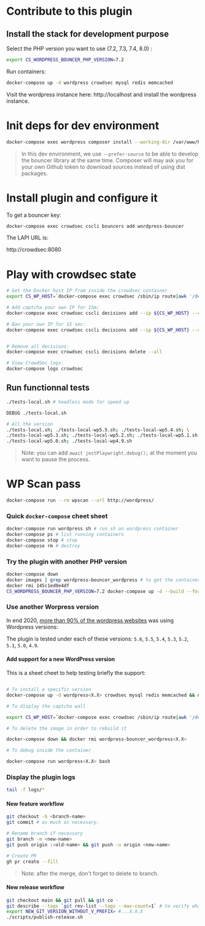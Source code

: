 # Contribute to this plugin

## Install the stack for development purpose

Select the PHP version you want to use (7.2, 7.3, 7.4, 8.0) :

```bash
export CS_WORDPRESS_BOUNCER_PHP_VERSION=7.2
```

Run containers:

```bash
docker-compose up -d wordpress crowdsec mysql redis memcached
```

Visit the wordpress instance here: http://localhost and install the wordpress instance.

# Init deps for dev environment

```bash
docker-compose exec wordpress composer install --working-dir /var/www/html/wp-content/plugins/cs-wordpress-bouncer --prefer-source
```

> In this dev environment, we use `--prefer-source` to be able to develop the bouncer library at the same time. Composer will may ask you for your own Github token to download sources instead of using dist packages.

# Install plugin and configure it

To get a bouncer key:

```bash
docker-compose exec crowdsec cscli bouncers add wordpress-bouncer
```

The LAPI URL is:

http://crowdsec:8080

# Play with crowdsec state

```bash
# Get the Docker host IP from inside the crowdsec container
export CS_WP_HOST=`docker-compose exec crowdsec /sbin/ip route|awk '/default/ { printf $3 }'`

# Add captcha your own IP for 15m:
docker-compose exec crowdsec cscli decisions add --ip ${CS_WP_HOST} --duration 15m --type captcha

# Ban your own IP for 15 sec:
docker-compose exec crowdsec cscli decisions add --ip ${CS_WP_HOST} --duration 15s --type ban


# Remove all decisions:
docker-compose exec crowdsec cscli decisions delete --all

# View CrowdSec logs:
docker-compose logs crowdsec
```

## Run functionnal tests

```bash
./tests-local.sh # headless mode for speed up

DEBUG ./tests-local.sh

# All the version
./tests-local.sh; ./tests-local-wp5.5.sh; ./tests-local-wp5.4.sh; \
./tests-local-wp5.3.sh; ./tests-local-wp5.2.sh; ./tests-local-wp5.1.sh; \
./tests-local-wp5.0.sh; ./tests-local-wp4.9.sh
```

> Note: you can add `await jestPlaywright.debug();` at the moment you want to pause the process.

# WP Scan pass

```bash
docker-compose run --rm wpscan --url http://wordpress/
```

### Quick `docker-compose` cheet sheet

```bash
docker-compose run wordpress sh # run sh on wordpress container
docker-compose ps # list running containers
docker-compose stop # stop
docker-compose rm # destroy
```

### Try the plugin with another PHP version

```bash
docker-compose down
docker images | grep wordpress-bouncer_wordpress # to get the container id
docker rmi 145c1ed0e4df
CS_WORDPRESS_BOUNCER_PHP_VERSION=7.2 docker-compose up -d --build --force-recreate
```

### Use another Worpress version

In end 2020, [more than 90% of the wordpress websites](https://wordpress.org/about/stats/) was using Wordpress versions:

The plugin is tested under each of these versions: `5.6`, `5.5`, `5.4`, `5.3`, `5.2`, `5.1`, `5.0`, `4.9`.

#### Add support for a new WordPress version

This is a sheet cheet to help testing briefly the support:

```bash

# To install a specific version
docker-compose up -d wordpress<X.X> crowdsec mysql redis memcached && docker-compose exec crowdsec cscli bouncers add wordpress-bouncer

# To display the captcha wall

export CS_WP_HOST=`docker-compose exec crowdsec /sbin/ip route|awk '/default/ { printf $3 }'` && docker-compose exec crowdsec cscli decisions add --ip ${CS_WP_HOST} --duration 15m --type captcha

# To delete the image in order to rebuild it

docker-compose down && docker rmi wordpress-bouncer_wordpress<X.X>

# To debug inside the container

docker-compose run wordpress<X.X> bash
```

### Display the plugin logs

```bash
tail -f logs/*
```

#### New feature workflow

```bash
git checkout -b <branch-name>
git commit # as much as necessary.

# Rename branch if necessary
git branch -m <new-name>
git push origin :<old-name> && git push -u origin <new-name>

# Create PR
gh pr create --fill
```

> Note: after the merge, don't forget to delete to branch.

#### New release workflow

```bash
git checkout main && git pull && git co -
git describe --tags `git rev-list --tags --max-count=1` # to verify what is the current tag
export NEW_GIT_VERSION_WITHOUT_V_PREFIX= #...X.X.X
./scripts/publish-release.sh
```